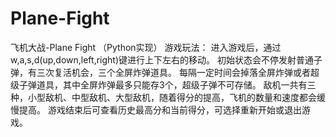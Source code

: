 # Plane-Fight
飞机大战-Plane Fight （Python实现）
游戏玩法：
	进入游戏后，通过w,a,s,d(up,down,left,right)键进行上下左右的移动。
	初始状态会不停发射普通子弹，有三次复活机会，三个全屏炸弹道具。
	每隔一定时间会掉落全屏炸弹或者超级子弹道具，其中全屏炸弹最多只能存3个，超级子弹不可存储。
	敌机一共有三种，小型敌机、中型敌机、大型敌机，随着得分的提高，飞机的数量和速度都会缓慢提高。
	游戏结束后可查看历史最高分和当前得分，可选择重新开始或退出游戏。
